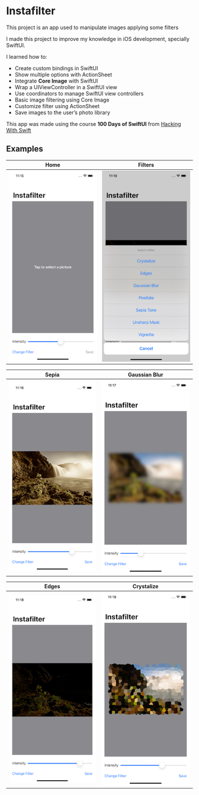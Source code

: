 #  Instafilter

This project is an app used to manipulate images applying some filters

I made this project to improve my knowledge in iOS development, specially SwiftUI.

I learned how to:

- Create custom bindings in SwiftUI
- Show multiple options with ActionSheet
- Integrate **Core Image** with SwiftUI
- Wrap a UIViewController in a SwiftUI view
- Use coordinators to manage SwiftUI view controllers
- Basic image filtering using Core Image
- Customize filter using ActionSheet
- Save images to the user’s photo library

This app was made using the course **100 Days of SwiftUI** from [Hacking With Swift](https://www.hackingwithswift.com/100/swiftui/)

## Examples

| Home  | Filters  |
| --- | --- |
|  ![App](demo/app.png)  | ![Filters](demo/filters.png) |

| Sepia   | Gaussian Blur  |
| --- | --- |
|  ![App](demo/sepia.png)  | ![Filters](demo/gaussian-blur.png) |

| Edges  | Crystalize  |
| --- | --- |
|  ![App](demo/edges.png)  | ![Filters](demo/crystalize.png) |
